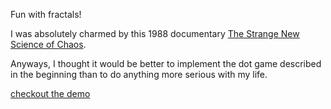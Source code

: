 Fun with fractals!

I was absolutely charmed by this 1988 documentary [The Strange New Science of Chaos](http://www.youtube.com/watch?v=fUsePzlOmxw). 

Anyways, I thought it would be better to implement the dot game described in the beginning than to do anything more serious with my life.

[checkout the demo](https://s3-us-west-2.amazonaws.com/tutorialassets/chaos/chaos.html)